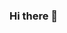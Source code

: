 ### Hi there 👋 

<!-- <div align="center">
    <img src="profile.svg" width="800" height="800">
</div> -->


<!--
**leohowell/leohowell** is a ✨ _special_ ✨ repository because its `README.md` (this file) appears on your GitHub profile.

Here are some ideas to get you started:

- 🔭 I’m currently working on ...
- 🌱 I’m currently learning ...
- 👯 I’m looking to collaborate on ...
- 🤔 I’m looking for help with ...
- 💬 Ask me about ...
- 📫 How to reach me: ...
- 😄 Pronouns: ...
- ⚡ Fun fact: ...


### Hi there 👋 
<br>

### Leo Howell

---

Beijing, China | leohowell@stu.pku.edu.cn

<br>

#### EDUCATION
---
**Peking University**   *(Sep 2020 - Present)*

*Master of Engineering Management Candidate*

**Shandong Normal University**  *(Sep 2011 - Jun 2015)*

*Bachelor of Computer Science*

<br>

#### PROFESSIONAL EXPERIENCE
---
**Momo Technology Company Limited** *(Sep 2017 - Present)*

*Security Develop Engineer - Beijing*

Keywords: Risk management(anti-cheat/anti-fraud), Security operation center, Device fingerprinting

**Sohu.com Limited** *(Aug 2015 - Sep 2017)*

*Software Engineer - Beijing*

Keywords: News website, m.sohu.com, Algorithm, Payment system

**Red Hat, Inc.** *(Apr 2015 - Aug 2015)*

*Quality Engineer Intern - Beijing*

Keywords: Virtualization device driver, Hyper-V and ESXi, RHEL kernel test

<br>

#### MISCELLANEOUS
---

**Languages**: English(conversational), Mandarin Chinese(native)

**Practised**: Python, Django, Vue, Kafka, MySQL, Redis

**Instrests**: Rust, Machine Learning
-->
